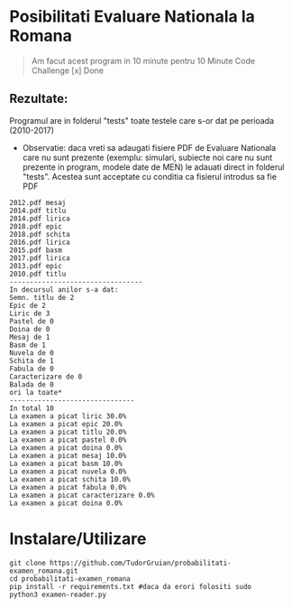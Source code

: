 # Posibilitati Evaluare Nationala la Romana
> Am facut acest program in 10 minute pentru 10 Minute Code Challenge
[x] Done
>
## Rezultate: 
Programul are in folderul "tests" toate testele care s-or dat pe perioada (2010-2017)
- Observatie: daca vreti sa adaugati fisiere PDF de Evaluare Nationala care nu sunt prezente (exemplu: simulari, subiecte noi care nu sunt prezente in program, modele date de MEN) le adauati direct in folderul "tests". Acestea sunt acceptate cu conditia ca fisierul introdus sa fie PDF
```
2012.pdf mesaj
2014.pdf titlu
2014.pdf lirica
2018.pdf epic
2018.pdf schita
2016.pdf lirica
2015.pdf basm
2017.pdf lirica
2013.pdf epic
2010.pdf titlu
---------------------------------
In decursul anilor s-a dat:
Semn. titlu de 2
Epic de 2
Liric de 3
Pastel de 0
Doina de 0
Mesaj de 1
Basm de 1
Nuvela de 0
Schita de 1
Fabula de 0
Caracterizare de 0
Balada de 0
ori la toate*
-------------------------------
In total 10
La examen a picat liric 30.0%
La examen a picat epic 20.0%
La examen a picat titlu 20.0%
La examen a picat pastel 0.0%
La examen a picat doina 0.0%
La examen a picat mesaj 10.0%
La examen a picat basm 10.0%
La examen a picat nuvela 0.0%
La examen a picat schita 10.0%
La examen a picat fabula 0.0%
La examen a picat caracterizare 0.0%
La examen a picat doina 0.0%
```

# Instalare/Utilizare
```
git clone https://github.com/TudorGruian/probabilitati-examen_romana.git
cd probabilitati-examen_romana
pip install -r requirements.txt #daca da erori folositi sudo
python3 examen-reader.py
```
